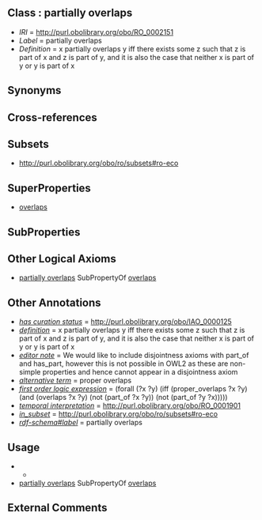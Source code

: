 
## Class : partially overlaps

 * *IRI* = http://purl.obolibrary.org/obo/RO_0002151
 * *Label* = partially overlaps
 * *Definition* = x partially overlaps y iff there exists some z such that z is part of x and z is part of y, and it is also the case that neither x is part of y or y is part of x

## Synonyms


## Cross-references


## Subsets

 * http://purl.obolibrary.org/obo/ro/subsets#ro-eco

## SuperProperties

 * [overlaps](../../RO/31/RO_0002131.md)

## SubProperties


## Other Logical Axioms

 * [partially overlaps](../../RO/51/RO_0002151.md) SubPropertyOf [overlaps](../../RO/31/RO_0002131.md)

## Other Annotations

 * *[has curation status](../../IAO/14/IAO_0000114.md)* = http://purl.obolibrary.org/obo/IAO_0000125
 * *[definition](../../IAO/15/IAO_0000115.md)* = x partially overlaps y iff there exists some z such that z is part of x and z is part of y, and it is also the case that neither x is part of y or y is part of x
 * *[editor note](../../IAO/16/IAO_0000116.md)* = We would like to include disjointness axioms with part_of and has_part, however this is not possible in OWL2 as these are non-simple properties and hence cannot appear in a disjointness axiom
 * *[alternative term](../../IAO/18/IAO_0000118.md)* = proper overlaps
 * *[first order logic expression](../../IAO/26/IAO_0000426.md)* = (forall (?x ?y) 
	(iff 
		(proper_overlaps ?x ?y)
		(and 
			(overlaps ?x ?y)
			(not (part_of ?x ?y)) 
			(not (part_of ?y ?x)))))
 * *[temporal interpretation](../../RO/00/RO_0001900.md)* = http://purl.obolibrary.org/obo/RO_0001901
 * *[in_subset](../../et/oboInOwl#inSubset.md)* = http://purl.obolibrary.org/obo/ro/subsets#ro-eco
 * *[rdf-schema#label](../../el/rdf-schema#label.md)* = partially overlaps

## Usage

 * -
 * [partially overlaps](../../RO/51/RO_0002151.md) SubPropertyOf [overlaps](../../RO/31/RO_0002131.md)

## External Comments

